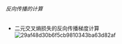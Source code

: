 ###### 反向传播的计算
* 二元交叉熵损失的反向传播梯度计算
  ![29af48d30b6f5cb9810343ba63d82af](https://github.com/Feve1986/coding/assets/67903547/2582b817-2dd0-49e7-a2fc-3c9d0050416f)

